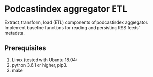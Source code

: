# Podcastindex aggregator ETL

Extract, transform, load (ETL) components of podcastindex aggregator. 
Implement baseline functions for reading and persisting RSS feeds' metadata. 

## Prerequisites
1. Linux (tested with Ubuntu 18.04)
2. python 3.6.1 or higher, pip3.
3. make
